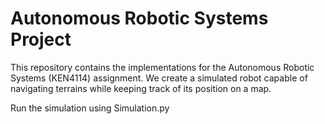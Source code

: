 # Autonomous Robotic Systems Project
This repository contains the implementations for the Autonomous Robotic Systems (KEN4114) assignment. 
We create a simulated robot capable of navigating terrains while keeping track of its position on a map.

Run the simulation using Simulation.py
